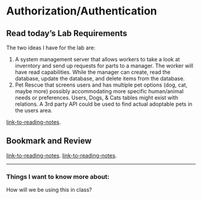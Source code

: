 # Authorization/Authentication

## Read today’s Lab Requirements

The two ideas I have for the lab are:

1. A system management server that allows workers to take a look at inverntory and send up requests for parts to a manager.
The worker will have read capabilities. While the manager can create, read the database, update the database, and delete items from the database.
2. Pet Rescue that screens users and has multiple pet options (dog, cat, maybe more) possibly accommodating more specific human/animal needs or preferences. Users, Dogs, & Cats tables might exist with relations. A 3rd party API could be used to find actual adoptable pets in the users area.

[link-to-reading-notes](https://codefellows.github.io/code-401-javascript-guide/curriculum/class-09/lab/).

## Bookmark and Review

[link-to-reading-notes](https://codefellows.github.io/code-401-javascript-guide/curriculum/apps-and-libraries/api-server/).
[link-to-reading-notes](https://codefellows.github.io/code-401-javascript-guide/curriculum/apps-and-libraries/auth-server/).

*************************************************************************************************************

### Things I want to know more about:

How will we be using this in class?